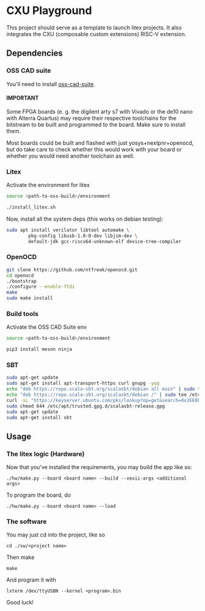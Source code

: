 # CXU Playground

This project should serve as a template to launch litex projects.
It also integrates the CXU (composable custom extensions) RISC-V extension.

## Dependencies

### OSS CAD suite

You'll need to install [oss-cad-suite](https://github.com/YosysHQ/oss-cad-suite-build).

#### IMPORTANT

Some FPGA boards (e. g. the digilent arty s7 with Vivado or the de10 nano with Alterra Quartus) may require their respective toolchains
for the bitstream to be built and programmed to the board. Make sure to install them.

Most boards could be built and flashed with just yosys+nextpnr+openocd, but do take care to check whether this would work with
your board or whether you would need another toolchain as well.

### Litex

Activate the environment for litex
```sh
source <path-to-oss-build>/environment
```

```sh
./install_litex.sh
```

Now, install all the system deps (this works on debian testing):

```sh
sudo apt install verilator libtool automake \
        pkg-config libusb-1.0-0-dev libjim-dev \
        default-jdk gcc-riscv64-unknown-elf device-tree-compiler
```

### OpenOCD
```sh
git clone https://github.com/ntfreak/openocd.git
cd openocd
./bootstrap
./configure --enable-ftdi
make
sudo make install
```

### Build tools

Activate the OSS CAD Suite env
```sh
source <path-to-oss-build>/environment
```

```sh
pip3 install meson ninja
```

### SBT

```sh
sudo apt-get update
sudo apt-get install apt-transport-https curl gnupg -yqq
echo "deb https://repo.scala-sbt.org/scalasbt/debian all main" | sudo tee /etc/apt/sources.list.d/sbt.list
echo "deb https://repo.scala-sbt.org/scalasbt/debian /" | sudo tee /etc/apt/sources.list.d/sbt_old.list
curl -sL "https://keyserver.ubuntu.com/pks/lookup?op=get&search=0x2EE0EA64E40A89B84B2DF73499E82A75642AC823" | sudo -H gpg --no-default-keyring --keyring gnupg-ring:/etc/apt/trusted.gpg.d/scalasbt-release.gpg --import
sudo chmod 644 /etc/apt/trusted.gpg.d/scalasbt-release.gpg
sudo apt-get update
sudo apt-get install sbt
```


## Usage

### The litex logic (Hardware)

Now that you've installed the requirements, you may build the app like so:

```
./hw/make.py --board <board name> --build --vexii-args <additional args>
```

To program the board, do

```
./hw/make.py --board <board name> --load
```

### The software

You may just cd into the project, like so

```
cd ./sw/<project name>
```

Then make

```
make
```

And program it with

```
lxterm /dev/ttyUSBN --kernel <program>.bin
```

Good luck!
